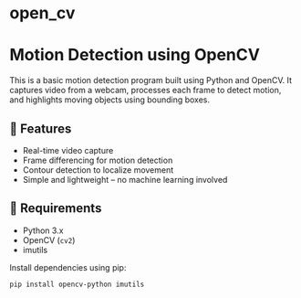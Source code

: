 # open_cv


# Motion Detection using OpenCV

This is a basic motion detection program built using Python and OpenCV. It captures video from a webcam, processes each frame to detect motion, and highlights moving objects using bounding boxes.

## 🔧 Features

- Real-time video capture
- Frame differencing for motion detection
- Contour detection to localize movement
- Simple and lightweight – no machine learning involved

## 🧰 Requirements

- Python 3.x
- OpenCV (`cv2`)
- imutils

Install dependencies using pip:

```bash
pip install opencv-python imutils
